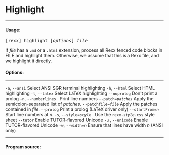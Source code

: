 Highlight
=========

----------------------------

#### Usage:

<pre>
[rexx] highlight [<em>options</em>] <em>file</em>
</pre>

If <em>file</em> has a `.md` or a `.html` extension,
process all Rexx fenced code blocks
in FILE and highlight them.
Otherwise, we assume that this is a Rexx file,
and we highlight it directly.

#### Options:

------------------------------------------------------- ------------------------------
`-a`, `--ansi`                                          Select ANSI SGR terminal highlighting
`-h`, `--html`                                          Select HTML highlighting
`-l`, `--latex`                                         Select LaTeX highlighting
`--noprolog`                                            Don't print a prolog
`-n`, `--numberlines`&nbsp;&nbsp;                       Print line numbers
`--patch=`<code><em>patches</em></code>                 Apply the semicolon-separated list of *patches*.
`--patchfile=`<code><em>file</em></code>                Apply the patches contained in *file*.
`--prolog`                                              Print a prolog (LaTeX driver only)
`--startFrom=`<code><em>n</em></code>                   Start line numbers at *n*.
`-s`, `--style=`<code><em>style</em></code>&nbsp;&nbsp; Use the <code>rexx-<em>style</em>.css</code> style sheet
`--tutor`                                               Enable TUTOR-flavored Unicode
`-u` , `--unicode`                                      Enable TUTOR-flavored Unicode
`-w`, <code>--width=<em>n</em></code>                   Ensure that lines have width <em>n</em> (ANSI only)
------------------------------------------------------- ------------------------------

#### Program source:

~~~rexx {source=../../../bin/highlight.rex}
~~~